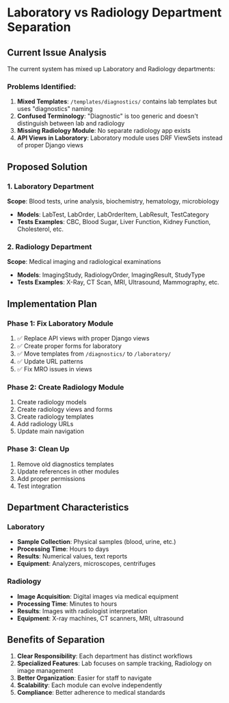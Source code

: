 # Laboratory vs Radiology Department Separation

## Current Issue Analysis

The current system has mixed up Laboratory and Radiology departments:

### Problems Identified:
1. **Mixed Templates**: `/templates/diagnostics/` contains lab templates but uses "diagnostics" naming
2. **Confused Terminology**: "Diagnostic" is too generic and doesn't distinguish between lab and radiology
3. **Missing Radiology Module**: No separate radiology app exists
4. **API Views in Laboratory**: Laboratory module uses DRF ViewSets instead of proper Django views

## Proposed Solution

### 1. Laboratory Department
**Scope**: Blood tests, urine analysis, biochemistry, hematology, microbiology
- **Models**: LabTest, LabOrder, LabOrderItem, LabResult, TestCategory
- **Tests Examples**: CBC, Blood Sugar, Liver Function, Kidney Function, Cholesterol, etc.

### 2. Radiology Department  
**Scope**: Medical imaging and radiological examinations
- **Models**: ImagingStudy, RadiologyOrder, ImagingResult, StudyType
- **Tests Examples**: X-Ray, CT Scan, MRI, Ultrasound, Mammography, etc.

## Implementation Plan

### Phase 1: Fix Laboratory Module
1. ✅ Replace API views with proper Django views
2. ✅ Create proper forms for laboratory
3. ✅ Move templates from `/diagnostics/` to `/laboratory/`
4. ✅ Update URL patterns
5. ✅ Fix MRO issues in views

### Phase 2: Create Radiology Module
1. Create radiology models
2. Create radiology views and forms
3. Create radiology templates
4. Add radiology URLs
5. Update main navigation

### Phase 3: Clean Up
1. Remove old diagnostics templates
2. Update references in other modules
3. Add proper permissions
4. Test integration

## Department Characteristics

### Laboratory
- **Sample Collection**: Physical samples (blood, urine, etc.)
- **Processing Time**: Hours to days
- **Results**: Numerical values, text reports
- **Equipment**: Analyzers, microscopes, centrifuges

### Radiology
- **Image Acquisition**: Digital images via medical equipment
- **Processing Time**: Minutes to hours
- **Results**: Images with radiologist interpretation
- **Equipment**: X-ray machines, CT scanners, MRI, ultrasound

## Benefits of Separation

1. **Clear Responsibility**: Each department has distinct workflows
2. **Specialized Features**: Lab focuses on sample tracking, Radiology on image management
3. **Better Organization**: Easier for staff to navigate
4. **Scalability**: Each module can evolve independently
5. **Compliance**: Better adherence to medical standards
